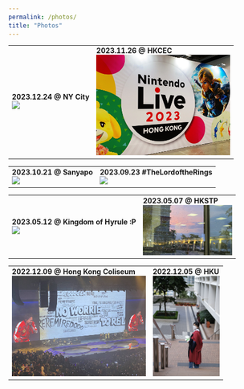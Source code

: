 ```yaml
---
permalink: /photos/ 
title: "Photos"
---
```

<table><tr>
<td> <b>2023.12.24 @ NY City </b> <br> <img src="/images/photos/20231224_NY_City.jpg" height=200 border=0> </td>
<td> <b>2023.11.26 @ HKCEC </b> <br> <img src="/images/photos/20231126_nitendo.jpg" height=200 border=0> </td>
</tr></table>
<table><tr>
<td> <b>2023.10.21 @ Sanyapo </b> <br> <img src="/images/photos/20231021_sanyapo.jpg" height=200 border=0> </td>
<td> <b>2023.09.23 #TheLordoftheRings </b> <br> <img src="/images/photos/20230923_lordofring.jpg" height=200 border=0> </td>
</tr></table>
<table><tr>
<td> <b>2023.05.12 @ Kingdom of Hyrule :P </b> <br> <img src="/images/photos/20230512_zelda.jpg" height=100 border=0> </td>
<td> <b>2023.05.07 @ HKSTP</b> <br> <img src="/images/photos/20230507_hkstp.jpg" height=100 border=0> </td>
</tr></table>
<table><tr>
<td> <b>2022.12.09 @ Hong Kong Coliseum</b> <br> <img src="/images/photos/20221209_eason.jpg" height=200 border=0> </td>
<td>  <b>2022.12.05 @ HKU </b> <br> <img src="/images/photos/20221205_hku.jpg" height=200 border=0></td>
</tr></table>
